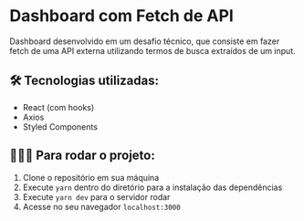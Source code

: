 # Dashboard com Fetch de API

Dashboard desenvolvido em um desafio técnico, que consiste em fazer fetch de uma API externa utilizando termos de busca extraídos de um input.

## 🛠 Tecnologias utilizadas:
* React (com hooks)
* Axios
* Styled Components

## 🏃🏽‍♀️ Para rodar o projeto:
1. Clone o repositório em sua máquina
2. Execute `yarn` dentro do diretório para a instalação das dependências
3. Execute `yarn dev` para o servidor rodar
4. Acesse no seu navegador `localhost:3000`
